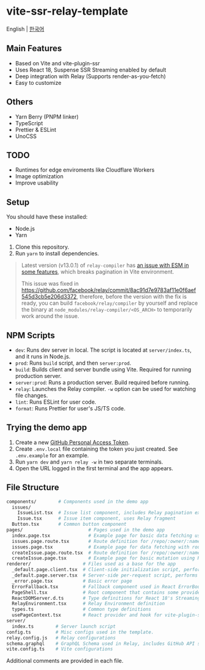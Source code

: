# vite-ssr-relay-template

English | [한국어](README.ko.md)

## Main Features

- Based on Vite and vite-plugin-ssr
- Uses React 18, Suspense SSR Streaming enabled by default
- Deep integration with Relay (Supports render-as-you-fetch)
- Easy to customize

## Others

- Yarn Berry (PNPM linker)
- TypeScript
- Prettier & ESLint
- UnoCSS

## TODO

- Runtimes for edge enviroments like Cloudflare Workers
- Image optimization
- Improve usability

## Setup

You should have these installed:

- Node.js
- Yarn

1. Clone this repository.
2. Run `yarn` to install dependencies.

> Latest version (v13.0.1) of `relay-compiler` has [an issue with ESM in some features](https://github.com/facebook/relay/issues/3726), which breaks pagination in Vite environment.
>
> This issue was fixed in https://github.com/facebook/relay/commit/8ac91d7e9783af11e0f6aef545d3cb5e206d3372,
> therefore, before the version with the fix is ready, you can build `facebook/relay/compiler` by yourself and
> replace the binary at `node_modules/relay-compiler/<OS_ARCH>` to temporarily work around the issue.

## NPM Scripts

- `dev`: Runs dev server in local. The script is located at `server/index.ts`, and it runs in Node.js.
- `prod`: Runs `build` script, and then `server:prod`.
- `build`: Builds client and server bundle using Vite. Required for running production server.
- `server:prod`: Runs a production server. Build required before running.
- `relay`: Launches the Relay compiler. `-w` option can be used for watching file changes.
- `lint`: Runs ESLint for user code.
- `format`: Runs Prettier for user's JS/TS code.

## Trying the demo app

1. Create a new [GitHub Personal Access Token](https://github.com/settings/tokens/new?scopes=repo).
2. Create `.env.local` file containing the token you just created. See `.env.example` for an example.
3. Run `yarn dev` and `yarn relay -w` in two separate terminals.
4. Open the URL logged in the first terminal and the app appears.

## File Structure

```sh
components/        # Components used in the demo app
  issues/
    IssueList.tsx  # Issue list component, includes Relay pagination example
    Issue.tsx      # Issue item component, uses Relay fragment
  Button.tsx       # Common button component
pages/                        # Pages used in the demo app
  index.page.tsx              # Example page for basic data fetching using Relay.
  issues.page.route.tsx       # Route definition for /repo/:owner/:name/issues page.
  issues.page.tsx             # Example page for data fetching with route params.
  createIssue.page.route.tsx  # Route definition for /repo/:owner/:name/issues/create page.
  createIssue.page.tsx        # Example page for basic mutation using Relay.
renderer/                   # Files used as a base for the app
  _default.page.client.tsx  # Client-side initialization script, performs things like hydration.
  _default.page.server.tsx  # Server-side per-request script, performs things like SSR.
  _error.page.tsx           # Basic error page
  ErrorFallback.tsx         # Fallback component used in React ErrorBoundary
  PageShell.tsx             # Root component that contains some providers and layout components
  ReactDOMServer.d.ts       # Type definitions for React 18's Streaming SSR API
  RelayEnvironment.tsx      # Relay Environment definition
  types.ts                  # Common type definitions
  usePageContext.tsx        # React provider and hook for vite-plugin-ssr's PageContext
server/
  index.ts        # Server launch script
config.ts         # Misc configs used in the template.
relay.config.js   # Relay configurations
schema.graphql    # GraphQL Schema used in Relay, includes GitHub API schema by default.
vite.config.ts    # Vite configurations
```

Additional comments are provided in each file.
